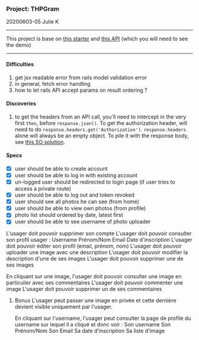 ### Project: THPGram

20200603-05 Julie K

---

This project is base on [this starter](https://github.com/julienemo/react_starter) and [this API](https://github.com/julienemo/thp_next_42) (which you will need to see the demo)

---

#### Difficulties

1. get jsx readable error from rails model validation error
2. in general, fetch error handling
3. how to let rails API accept params on result ordering ?

#### Discoveries

1. to get the headers from an API call, you'll need to intercept in the very first `then`, before `response.json()`. To get the authorization header, will need to do `response.headers.get('Authorization')`. `response.headers` alone will always be an empty object. To pile it with the response body, see [this SO solution](https://stackoverflow.com/questions/41812056/extract-both-json-and-headers-from-fetch/53826511#53826511).

#### Specs

- [x] user should be able to create account
- [x] user should be able to log in with existing account
- [x] un-logged user should be redirected to login page (if user tries to access a private route)
- [x] user should be able to log out and token revoked
- [x] user should see all photos he can see (from home)
- [x] user should be able to view own photos (from profile)
- [x] photo list should ordered by date, latest first
- [x] user should be able to see username of photo uploader

L'usager doit pouvoir supprimer son compte
L'usager doit pouvoir consulter son profil usager :
Username
Prénom/Nom
Email
Date d'inscription
L'usager doit pouvoir éditer son profil (email, prénom, nom)
L'usager doit pouvoir uploader une image avec une description
L'usager doit pouvoir modifier la description d'une de ses images
L'usager doit pouvoir supprimer une de ses images

En cliquant sur une image, l'usager doit pouvoir consulter une image en particulier avec ses commentaires
L'usager doit pouvoir commenter une image
L'usager doit pouvoir supprimer un de ses commentaires

1. Bonus
   L'usager peut passer une image en privée et cette dernière devient visible uniquement par l'usager.

   En cliquant sur l'username, l'usager peut consulter la page de profile du username sur lequel il a cliqué et donc voir :
   Son username
   Son Prénom/Nom
   Son Email
   Sa date d'inscription
   Sa liste d'image
